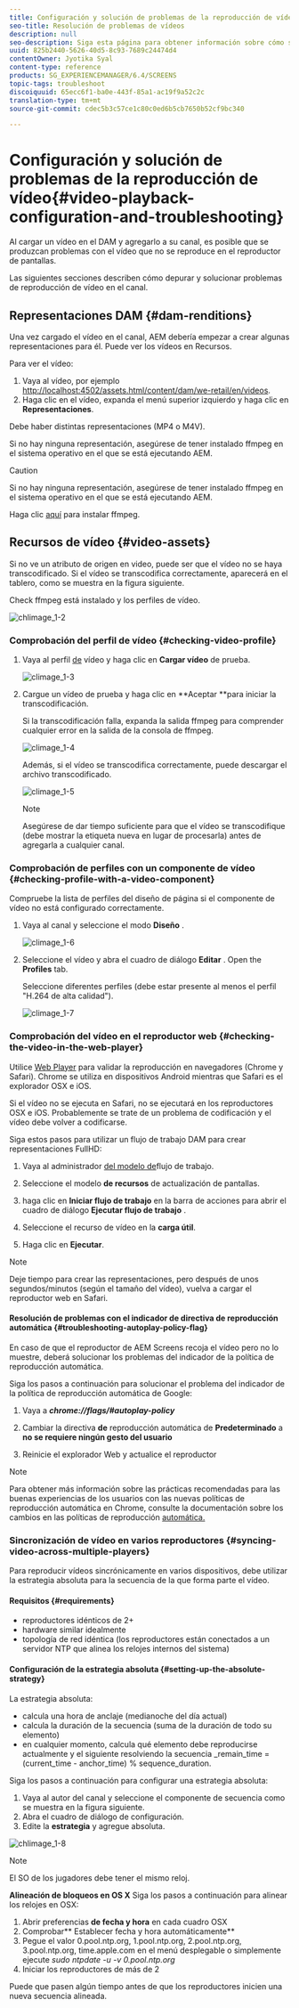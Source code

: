 ```yaml
---
title: Configuración y solución de problemas de la reproducción de vídeo
seo-title: Resolución de problemas de vídeos
description: null
seo-description: Siga esta página para obtener información sobre cómo solucionar problemas de vídeos. Al cargar un vídeo en el DAM y agregarlo a su canal, es posible que se produzcan problemas que el vídeo no se reproduzca en el reproductor de pantallas y en esta sección se describe cómo depurar y solucionar problemas de reproducción de vídeo en el canal.
uuid: 825b2440-5626-40d5-8c93-7689c24474d4
contentOwner: Jyotika Syal
content-type: reference
products: SG_EXPERIENCEMANAGER/6.4/SCREENS
topic-tags: troubleshoot
discoiquuid: 65ecc6f1-ba0e-443f-85a1-ac19f9a52c2c
translation-type: tm+mt
source-git-commit: cdec5b3c57ce1c80c0ed6b5cb7650b52cf9bc340

---
```



# Configuración y solución de problemas de la reproducción de vídeo{#video-playback-configuration-and-troubleshooting}

Al cargar un vídeo en el DAM y agregarlo a su canal, es posible que se produzcan problemas con el vídeo que no se reproduce en el reproductor de pantallas.

Las siguientes secciones describen cómo depurar y solucionar problemas de reproducción de vídeo en el canal.

## Representaciones DAM {#dam-renditions}

Una vez cargado el vídeo en el canal, AEM debería empezar a crear algunas representaciones para él. Puede ver los vídeos en Recursos.

Para ver el vídeo:

1. Vaya al vídeo, por ejemplo [http://localhost:4502/assets.html/content/dam/we-retail/en/videos](http://localhost:4502/assets.html/content/dam/we-retail/en/videos).
1. Haga clic en el vídeo, expanda el menú superior izquierdo y haga clic en **Representaciones**.

Debe haber distintas representaciones (MP4 o M4V).

Si no hay ninguna representación, asegúrese de tener instalado ffmpeg en el sistema operativo en el que se está ejecutando AEM.

>[!CAUTION]
>
>Si no hay ninguna representación, asegúrese de tener instalado ffmpeg en el sistema operativo en el que se está ejecutando AEM.
>
>Haga clic [aquí](https://evermeet.cx/ffmpeg/) para instalar ffmpeg.

## Recursos de vídeo {#video-assets}

Si no ve un atributo de origen en video, puede ser que el vídeo no se haya transcodificado. Si el vídeo se transcodifica correctamente, aparecerá en el tablero, como se muestra en la figura siguiente.

Check ffmpeg está instalado y los perfiles de vídeo.

![chlimage_1-2](assets/chlimage_1-2.png)

### Comprobación del perfil de vídeo {#checking-video-profile}

1. Vaya al perfil [de](http://localhost:4502/etc/dam/video.html) vídeo y haga clic en **Cargar vídeo** de prueba.

   ![climage_1-3](assets/chlimage_1-3.png)

1. Cargue un vídeo de prueba y haga clic en **Aceptar **para iniciar la transcodificación.

   Si la transcodificación falla, expanda la salida ffmpeg para comprender cualquier error en la salida de la consola de ffmpeg.

   ![climage_1-4](assets/chlimage_1-4.png)

   Además, si el vídeo se transcodifica correctamente, puede descargar el archivo transcodificado.

   ![climage_1-5](assets/chlimage_1-5.png)

   >[!NOTE]
   >
   >Asegúrese de dar tiempo suficiente para que el vídeo se transcodifique (debe mostrar la etiqueta nueva en lugar de procesarla) antes de agregarla a cualquier canal.

### Comprobación de perfiles con un componente de vídeo {#checking-profile-with-a-video-component}

Compruebe la lista de perfiles del diseño de página si el componente de vídeo no está configurado correctamente.

1. Vaya al canal y seleccione el modo **Diseño** .

   ![climage_1-6](assets/chlimage_1-6.png)

1. Seleccione el vídeo y abra el cuadro de diálogo **Editar** . Open the **Profiles** tab.

   Seleccione diferentes perfiles (debe estar presente al menos el perfil &quot;H.264 de alta calidad&quot;).

   ![climage_1-7](assets/chlimage_1-7.png)

### Comprobación del vídeo en el reproductor web {#checking-the-video-in-the-web-player}

Utilice [Web Player](http://localhost:4502/content/mobileapps/cq-screens-player/firmware.html/content/screens/we-retail/locations/demo/flagship/single/device0) para validar la reproducción en navegadores (Chrome y Safari). Chrome se utiliza en dispositivos Android mientras que Safari es el explorador OSX e iOS.

Si el vídeo no se ejecuta en Safari, no se ejecutará en los reproductores OSX e iOS. Probablemente se trate de un problema de codificación y el vídeo debe volver a codificarse.

Siga estos pasos para utilizar un flujo de trabajo DAM para crear representaciones FullHD:

1. Vaya al administrador [del modelo de](http://localhost:4502/libs/cq/workflow/admin/console/content/models.html/etc/workflow/models)flujo de trabajo.
1. Seleccione el modelo **de recursos** de actualización de pantallas.
1. haga clic en **Iniciar flujo de trabajo** en la barra de acciones para abrir el cuadro de diálogo **Ejecutar flujo de trabajo** .

1. Seleccione el recurso de vídeo en la **carga útil**.
1. Haga clic en **Ejecutar**.

>[!NOTE]
>
>Deje tiempo para crear las representaciones, pero después de unos segundos/minutos (según el tamaño del vídeo), vuelva a cargar el reproductor web en Safari.

#### Resolución de problemas con el indicador de directiva de reproducción automática {#troubleshooting-autoplay-policy-flag}

En caso de que el reproductor de AEM Screens recoja el vídeo pero no lo muestre, deberá solucionar los problemas del indicador de la política de reproducción automática.

Siga los pasos a continuación para solucionar el problema del indicador de la política de reproducción automática de Google:

1. Vaya a ***chrome://flags/#autoplay-policy***
1. Cambiar la directiva **de** reproducción automática de **Predeterminado** a **no se requiere ningún gesto del usuario**

1. Reinicie el explorador Web y actualice el reproductor

>[!NOTE]
>
>Para obtener más información sobre las prácticas recomendadas para las buenas experiencias de los usuarios con las nuevas políticas de reproducción automática en Chrome, consulte la documentación sobre los cambios en las políticas de reproducción [automática.](https://developers.google.com/web/updates/2017/09/autoplay-policy-changes#webaudio)

### Sincronización de vídeo en varios reproductores {#syncing-video-across-multiple-players}

Para reproducir vídeos sincrónicamente en varios dispositivos, debe utilizar la estrategia absoluta para la secuencia de la que forma parte el vídeo.

#### Requisitos {#requirements}

* reproductores idénticos de 2+
* hardware similar idealmente
* topología de red idéntica (los reproductores están conectados a un servidor NTP que alinea los relojes internos del sistema)

#### Configuración de la estrategia absoluta {#setting-up-the-absolute-strategy}

La estrategia absoluta:

* calcula una hora de anclaje (medianoche del día actual)
* calcula la duración de la secuencia (suma de la duración de todo su elemento)
* en cualquier momento, calcula qué elemento debe reproducirse actualmente y el siguiente resolviendo la secuencia _remain_time = (current_time - anchor_time) % sequence_duration.

Siga los pasos a continuación para configurar una estrategia absoluta:

1. Vaya al autor del canal y seleccione el componente de secuencia como se muestra en la figura siguiente.
1. Abra el cuadro de diálogo de configuración.
1. Edite la **estrategia** y agregue absoluta.

![chlimage_1-8](assets/chlimage_1-8.png)

>[!NOTE]
>
>El SO de los jugadores debe tener el mismo reloj.

**Alineación de bloqueos en OS X** Siga los pasos a continuación para alinear los relojes en OSX:

1. Abrir preferencias **de fecha y hora** en cada cuadro OSX
1. Comprobar** Establecer fecha y hora automáticamente**
1. Pegue el valor 0.pool.ntp.org, 1.pool.ntp.org, 2.pool.ntp.org, 3.pool.ntp.org, time.apple.com en el menú desplegable o simplemente ejecute *sudo ntpdate -u -v 0.pool.ntp.org*
1. Iniciar los reproductores de más de 2

Puede que pasen algún tiempo antes de que los reproductores inicien una nueva secuencia alineada.


